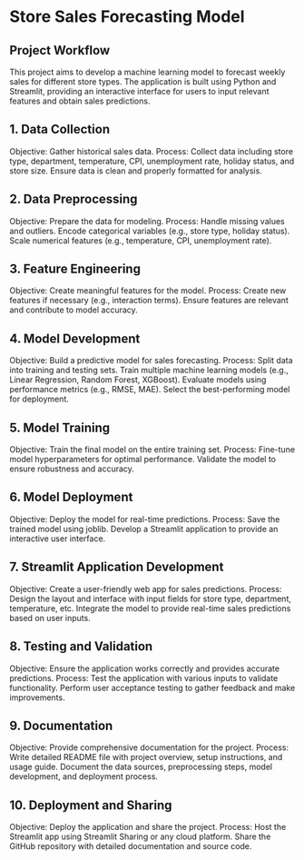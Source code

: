 # Store Sales Forecasting Model

## Project Workflow
This project aims to develop a machine learning model to forecast weekly sales for different store types. The application is built using Python and Streamlit, providing an interactive interface for users to input relevant features and obtain sales predictions.

## 1. Data Collection
Objective: Gather historical sales data.
Process:
Collect data including store type, department, temperature, CPI, unemployment rate, holiday status, and store size.
Ensure data is clean and properly formatted for analysis.
## 2. Data Preprocessing
Objective: Prepare the data for modeling.
Process:
Handle missing values and outliers.
Encode categorical variables (e.g., store type, holiday status).
Scale numerical features (e.g., temperature, CPI, unemployment rate).
## 3. Feature Engineering
Objective: Create meaningful features for the model.
Process:
Create new features if necessary (e.g., interaction terms).
Ensure features are relevant and contribute to model accuracy.
## 4. Model Development
Objective: Build a predictive model for sales forecasting.
Process:
Split data into training and testing sets.
Train multiple machine learning models (e.g., Linear Regression, Random Forest, XGBoost).
Evaluate models using performance metrics (e.g., RMSE, MAE).
Select the best-performing model for deployment.
## 5. Model Training
Objective: Train the final model on the entire training set.
Process:
Fine-tune model hyperparameters for optimal performance.
Validate the model to ensure robustness and accuracy.
## 6. Model Deployment
Objective: Deploy the model for real-time predictions.
Process:
Save the trained model using joblib.
Develop a Streamlit application to provide an interactive user interface.
## 7. Streamlit Application Development
Objective: Create a user-friendly web app for sales predictions.
Process:
Design the layout and interface with input fields for store type, department, temperature, etc.
Integrate the model to provide real-time sales predictions based on user inputs.
## 8. Testing and Validation
Objective: Ensure the application works correctly and provides accurate predictions.
Process:
Test the application with various inputs to validate functionality.
Perform user acceptance testing to gather feedback and make improvements.
## 9. Documentation
Objective: Provide comprehensive documentation for the project.
Process:
Write detailed README file with project overview, setup instructions, and usage guide.
Document the data sources, preprocessing steps, model development, and deployment process.
## 10. Deployment and Sharing
Objective: Deploy the application and share the project.
Process:
Host the Streamlit app using Streamlit Sharing or any cloud platform.
Share the GitHub repository with detailed documentation and source code.
